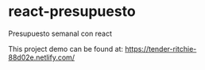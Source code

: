 # react-presupuesto
Presupuesto semanal con react

This project demo can be found at:
https://tender-ritchie-88d02e.netlify.com/
